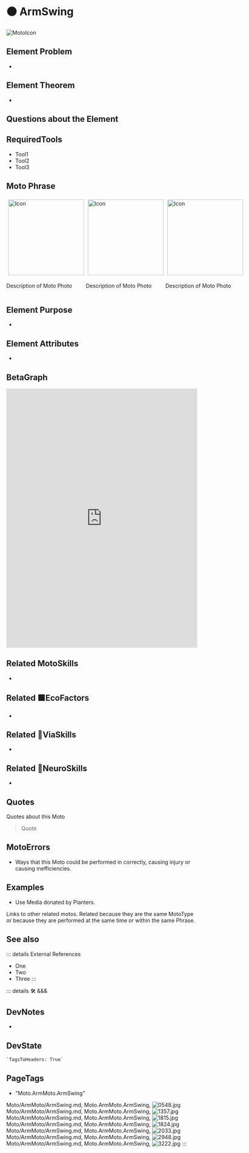 
# 🟠 <moto>ArmSwing</moto>

![MotoIcon](/Moto/Moto_Icon.png)

## Element Problem

-

## Element Theorem

-

## Questions about the Element

## RequiredTools

- Tool1
- Tool2
- Tool3

## <moto>Moto Phrase</moto>

<div style="display: flex">
    <div>
        <img style="margin: 5px" height="200" width="200" alt="Icon" src="/Moto/Moto_Icon.png"/>
        <p>Description of Moto Photo</p>
    </div>
    <div>
        <img style="margin: 5px" height="200" width="200" alt="Icon" src="/Moto/Moto_Icon.png"/>
        <p>Description of Moto Photo</p>
    </div>
    <div>
        <img style="margin: 5px" height="200" width="200" alt="Icon" src="/Moto/Moto_Icon.png"/>
        <p>Description of Moto Photo</p>
    </div>
</div>

## Element Purpose

-

## Element Attributes

-

## BetaGraph

<iframe
    width="100%"
    height="684"
    frameborder="0"
    src="https://observablehq.com/embed/@d3/force-directed-graph/2?cells=chart"
></iframe>

## Related <moto>MotoSkills</moto>

-

## Related 🟩<eco>EcoFactors</eco>

-

## Related 🔻<via>ViaSkills</via>

-

## Related 💜<neuro>NeuroSkills</neuro>

-  

## Quotes

Quotes about this Moto

> Quote

## MotoErrors

- Ways that this Moto could be performed in correctly, causing injury or causing inefficiencies.

## Examples

- Use Media donated by Planters.

Links to other related motos. Related because they are the same MotoType or because they are performed at the same time or within the same Phrase.

## See also

::: details External References

- One
- Two
- Three
:::

::: details 🛠 <dev>&&&</dev>

## DevNotes

-

## DevState

```py
`TagsToHeaders: True`
```

<h2>PageTags</h2>

- "Moto.ArmMoto.ArmSwing"

Moto/ArmMoto/ArmSwing.md, <dev>Moto.ArmMoto.ArmSwing</dev>, ![0548.jpg](/PaperPhoto/0548.jpg)
Moto/ArmMoto/ArmSwing.md, <dev>Moto.ArmMoto.ArmSwing</dev>, ![1357.jpg](/PaperPhoto/1357.jpg)
Moto/ArmMoto/ArmSwing.md, <dev>Moto.ArmMoto.ArmSwing</dev>, ![1815.jpg](/PaperPhoto/1815.jpg)
Moto/ArmMoto/ArmSwing.md, <dev>Moto.ArmMoto.ArmSwing</dev>, ![1824.jpg](/PaperPhoto/1824.jpg)
Moto/ArmMoto/ArmSwing.md, <dev>Moto.ArmMoto.ArmSwing</dev>, ![2033.jpg](/PaperPhoto/2033.jpg)
Moto/ArmMoto/ArmSwing.md, <dev>Moto.ArmMoto.ArmSwing</dev>, ![2948.jpg](/PaperPhoto/2948.jpg)
Moto/ArmMoto/ArmSwing.md, <dev>Moto.ArmMoto.ArmSwing</dev>, ![3222.jpg](/PaperPhoto/3222.jpg)
:::
